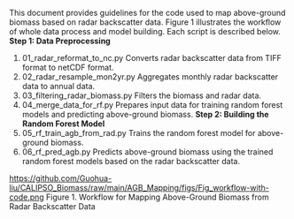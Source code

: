 This document provides guidelines for the code used to map above-ground biomass based on radar backscatter data. Figure 1 illustrates the workflow of whole data process and model building. Each script is described below.
**Step 1: Data Preprocessing**
  1.	01_radar_reformat_to_nc.py
  Converts radar backscatter data from TIFF format to netCDF format.
  2.	02_radar_resample_mon2yr.py
  Aggregates monthly radar backscatter data to annual data.
  3.	03_filtering_radar_biomass.py
  Filters the biomass and radar data.
  4.	04_merge_data_for_rf.py
  Prepares input data for training random forest models and predicting above-ground biomass.
**Step 2: Building the Random Forest Model**
  1.	05_rf_train_agb_from_rad.py
  Trains the random forest model for above-ground biomass.
  2.	06_rf_pred_agb.py
  Predicts above-ground biomass using the trained random forest models based on the radar backscatter data.

https://github.com/Guohua-liu/CALIPSO_Biomass/raw/main/AGB_Mapping/figs/Fig_workflow-with-code.png
 Figure 1. Workflow for Mapping Above-Ground Biomass from Radar Backscatter Data
